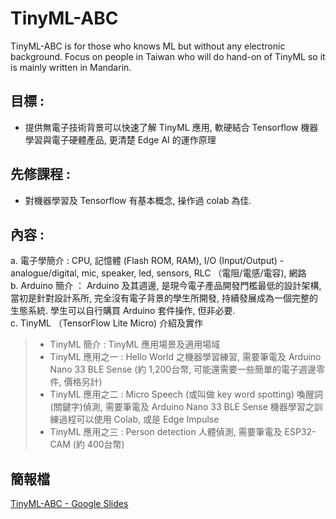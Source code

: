 # TinyML-ABC
TinyML-ABC is for those who knows ML but without any electronic background. Focus on people in Taiwan who will do hand-on of TinyML so it is mainly written in Mandarin.

## 目標 : 
* 提供無電子技術背景可以快速了解 TinyML 應用, 軟硬結合 Tensorflow 機器學習與電子硬體產品, 更清楚 Edge AI 的運作原理
## 先修課程 : 
* 對機器學習及 Tensorflow 有基本概念, 操作過 colab 為佳.
## 內容 :
a. 電子學簡介 : CPU, 記憶體 (Flash ROM, RAM), I/O (Input/Output) - analogue/digital, mic, speaker, led, sensors, RLC （電阻/電感/電容), 網路  
b. Arduino 簡介 ： Arduino 及其週邊, 是現今電子產品開發門檻最低的設計架構, 當初是針對設計系所, 完全沒有電子背景的學生所開發, 持續發展成為一個完整的生態系統. 學生可以自行購買 Arduino 套件操作, 但非必要.  
c. TinyML （TensorFlow Lite Micro) 介紹及實作  
> * TinyML 簡介 : TinyML 應用場景及適用場域
> * TinyML 應用之一 : Hello World 之機器學習練習, 需要筆電及 Arduino Nano 33 BLE Sense (約 1,200台幣, 可能還需要一些簡單的電子週邊零件, 價格另計)
> * TinyML 應用之二 : Micro Speech (或叫做 key word spotting) 喚醒詞(關鍵字)偵測, 需要筆電及 Arduino Nano 33 BLE Sense
機器學習之訓練過程可以使用 Colab, 或是 Edge Impulse
> * TinyML 應用之三 : Person detection 人體偵測, 需要筆電及 ESP32-CAM (約 400台幣)

## 簡報檔
[TinyML-ABC - Google Slides](https://docs.google.com/presentation/d/1pYT4YQo0WA-5GDxh4bOOzH9YolcFd7o8fFzfEluVxBY/edit?usp=sharing)
